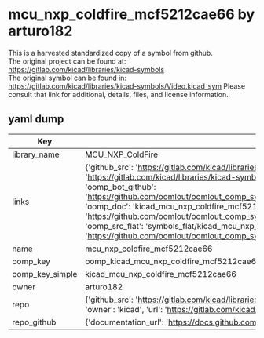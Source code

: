 # mcu_nxp_coldfire_mcf5212cae66 by arturo182  
This is a harvested standardized copy of a symbol from github.  
The original project can be found at:  
https://gitlab.com/kicad/libraries/kicad-symbols  
The original symbol can be found in:
https://gitlab.com/kicad/libraries/kicad-symbols/Video.kicad_sym
Please consult that link for additional, details, files, and license information.  
## yaml dump  
| Key | Value |  
| --- | --- |  
| library_name | MCU_NXP_ColdFire |  
| links | {'github_src': 'https://gitlab.com/kicad/libraries/kicad-symbols/Video.kicad_sym', 'github_src_repo': 'https://gitlab.com/kicad/libraries/kicad-symbols', 'oomp_bot': 'kicad_mcu_nxp_coldfire_mcf5212cae66/working', 'oomp_bot_github': 'https://github.com/oomlout/oomlout_oomp_symbol_bot/tree/main/kicad_mcu_nxp_coldfire_mcf5212cae66/working', 'oomp_doc': 'kicad_mcu_nxp_coldfire_mcf5212cae66/working', 'oomp_doc_github': 'https://github.com/oomlout/oomlout_oomp_symbol_doc/tree/main/kicad_mcu_nxp_coldfire_mcf5212cae66/working', 'oomp_src_flat': 'symbols_flat/kicad_mcu_nxp_coldfire_mcf5212cae66/working', 'oomp_src_flat_github': 'https://github.com/oomlout/oomlout_oomp_symbol_src/tree/main/kicad_mcu_nxp_coldfire_mcf5212cae66/working'} |  
| name | mcu_nxp_coldfire_mcf5212cae66 |  
| oomp_key | oomp_kicad_mcu_nxp_coldfire_mcf5212cae66 |  
| oomp_key_simple | kicad_mcu_nxp_coldfire_mcf5212cae66 |  
| owner | arturo182 |  
| repo | {'github_src': 'https://gitlab.com/kicad/libraries/kicad-symbols/Video.kicad_sym', 'name': 'libraries/kicad-symbols', 'owner': 'kicad', 'url': 'https://gitlab.com/kicad/libraries/kicad-symbols'} |  
| repo_github | {'documentation_url': 'https://docs.github.com/rest/repos/repos#get-a-repository', 'message': 'Not Found'} |  

